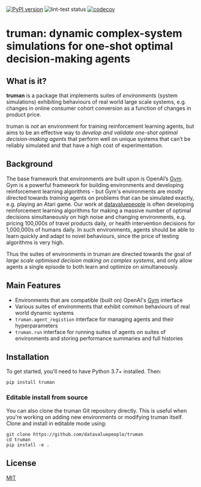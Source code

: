 [![PyPI version](https://img.shields.io/pypi/v/truman.svg)](https://pypi.org/project/truman/)
![lint-test status](https://github.com/datavaluepeople/truman/actions/workflows/lint-test.yml/badge.svg?branch=main)
[![codecov](https://codecov.io/gh/datavaluepeople/truman/branch/main/graph/badge.svg?token=3W8T5OSRZZ)](https://codecov.io/gh/datavaluepeople/truman)

# truman: dynamic complex-system simulations for one-shot optimal decision-making agents

## What is it?

**truman** is a package that implements suites of _environments_ (system
simulations) exhibiting behaviours of real world large scale systems, e.g.
changes in online consumer cohort conversion as a function of changes in
product price.

truman is _not_ an environment for training reinforcement learning agents, but
aims to be an effective way to _develop and validate one-shot optimal
decision-making agents_ that perform well on unique systems that can’t be
reliably simulated and that have a high cost of experimentation.

## Background

The base framework that environments are built upon is OpenAI’s
[Gym](https://github.com/openai/gym).  Gym is a powerful framework for building
environments and developing reinforcement learning algorithms - but Gym's
environments are mostly directed towards _training_ agents on problems that can
be simulated exactly, e.g. playing an Atari game.  Our work at
[datavaluepeople](https://datavaluepeople.com/) is often developing
reinforcement learning algorithms for making a massive number of optimal
decisions simultaneously on high noise and changing environments, e.g. pricing
100,000s of travel products daily, or health intervention decisions for
1,000,000s of humans daily.  In such environments, agents should be able to
learn quickly and adapt to novel behaviours, since the price of testing
algorithms is very high.

Thus the suites of environments in truman are directed towards the goal of
_large scale optimised decision making on complex systems_, and only allow
agents a single episode to both learn and optimize on simultaneously.

## Main Features

- Environments that are compatible (built on) OpenAI's
  [Gym](https://github.com/openai/gym) interface
- Various suites of environments that exhibit common behaviours of real world
  dynamic systems
- `truman.agent_registion` interface for managing agents and their
  hyperparameters
- `truman.run` interface for running suites of agents on suites of environments
  and storing performance summaries and full histories

## Installation

To get started, you'll need to have Python 3.7+ installed. Then:

```
pip install truman
```

### Editable install from source

You can also clone the truman Git repository directly. This is useful when
you're working on adding new environments or modifying truman itself. Clone and
install in editable mode using:

```
git clone https://github.com/datavaluepeople/truman
cd truman
pip install -e .
```

## License

[MIT](LICENSE.txt)

